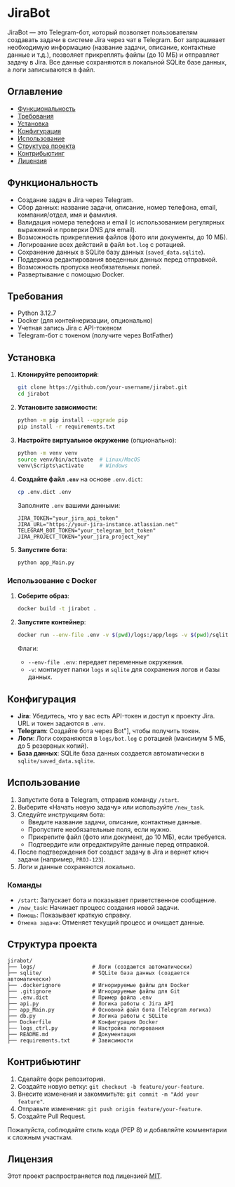 # JiraBot

JiraBot — это Telegram-бот, который позволяет пользователям создавать задачи в системе Jira через чат в Telegram. Бот запрашивает необходимую информацию (название задачи, описание, контактные данные и т.д.), позволяет прикреплять файлы (до 10 МБ) и отправляет задачу в Jira. Все данные сохраняются в локальной SQLite базе данных, а логи записываются в файл.

## Оглавление
- [Функциональность](#функциональность)
- [Требования](#требования)
- [Установка](#установка)
- [Конфигурация](#конфигурация)
- [Использование](#использование)
- [Структура проекта](#структура-проекта)
- [Контрибьютинг](#контрибьютинг)
- [Лицензия](#лицензия)

## Функциональность
- Создание задач в Jira через Telegram.
- Сбор данных: название задачи, описание, номер телефона, email, компания/отдел, имя и фамилия.
- Валидация номера телефона и email (с использованием регулярных выражений и проверки DNS для email).
- Возможность прикрепления файлов (фото или документы, до 10 МБ).
- Логирование всех действий в файл `bot.log` с ротацией.
- Сохранение данных в SQLite базу данных (`saved_data.sqlite`).
- Поддержка редактирования введенных данных перед отправкой.
- Возможность пропуска необязательных полей.
- Развертывание с помощью Docker.

## Требования
- Python 3.12.7
- Docker (для контейнеризации, опционально)
- Учетная запись Jira с API-токеном
- Telegram-бот с токеном (получите через BotFather)

## Установка

1. **Клонируйте репозиторий**:
   ```bash
   git clone https://github.com/your-username/jirabot.git
   cd jirabot
   ```

2. **Установите зависимости**:
   ```bash
   python -m pip install --upgrade pip
   pip install -r requirements.txt
   ```

3. **Настройте виртуальное окружение** (опционально):
   ```bash
   python -m venv venv
   source venv/bin/activate  # Linux/MacOS
   venv\Scripts\activate     # Windows
   ```

4. **Создайте файл `.env`** на основе `.env.dict`:
   ```bash
   cp .env.dict .env
   ```
   Заполните `.env` вашими данными:
   ```
   JIRA_TOKEN="your_jira_api_token"
   JIRA_URL="https://your-jira-instance.atlassian.net"
   TELEGRAM_BOT_TOKEN="your_telegram_bot_token"
   JIRA_PROJECT_TOKEN="your_jira_project_key"
   ```

5. **Запустите бота**:
   ```bash
   python app_Main.py
   ```

### Использование с Docker
1. **Соберите образ**:
   ```bash
   docker build -t jirabot .
   ```

2. **Запустите контейнер**:
   ```bash
   docker run --env-file .env -v $(pwd)/logs:/app/logs -v $(pwd)/sqlite:/app/sqlite jirabot
   ```

   Флаги:
   - `--env-file .env`: передает переменные окружения.
   - `-v`: монтирует папки `logs` и `sqlite` для сохранения логов и базы данных.

## Конфигурация
- **Jira**: Убедитесь, что у вас есть API-токен и доступ к проекту Jira. URL и токен задаются в `.env`.
- **Telegram**: Создайте бота через Bot\"], чтобы получить токен.
- **Логи**: Логи сохраняются в `logs/bot.log` с ротацией (максимум 5 МБ, до 5 резервных копий).
- **База данных**: SQLite база данных создается автоматически в `sqlite/saved_data.sqlite`.

## Использование
1. Запустите бота в Telegram, отправив команду `/start`.
2. Выберите «Начать новую задачу» или используйте `/new_task`.
3. Следуйте инструкциям бота:
   - Введите название задачи, описание, контактные данные.
   - Пропустите необязательные поля, если нужно.
   - Прикрепите файл (фото или документ, до 10 МБ), если требуется.
   - Подтвердите или отредактируйте данные перед отправкой.
4. После подтверждения бот создаст задачу в Jira и вернет ключ задачи (например, `PROJ-123`).
5. Логи и данные сохраняются локально.

### Команды
- `/start`: Запускает бота и показывает приветственное сообщение.
- `/new_task`: Начинает процесс создания новой задачи.
- `Помощь`: Показывает краткую справку.
- `Отмена задачи`: Отменяет текущий процесс и очищает данные.

## Структура проекта
```
jirabot/
├── logs/                  # Логи (создаются автоматически)
├── sqlite/                # SQLite база данных (создается автоматически)
├── .dockerignore          # Игнорируемые файлы для Docker
├── .gitignore             # Игнорируемые файлы для Git
├── .env.dict              # Пример файла .env
├── api.py                 # Логика работы с Jira API
├── app_Main.py            # Основной файл бота (Telegram логика)
├── db.py                  # Логика работы с SQLite
├── Dockerfile             # Конфигурация Docker
├── logs_ctrl.py           # Настройка логирования
├── README.md              # Документация
├── requirements.txt       # Зависимости
```

## Контрибьютинг
1. Сделайте форк репозитория.
2. Создайте новую ветку: `git checkout -b feature/your-feature`.
3. Внесите изменения и закоммитьте: `git commit -m "Add your feature"`.
4. Отправьте изменения: `git push origin feature/your-feature`.
5. Создайте Pull Request.

Пожалуйста, соблюдайте стиль кода (PEP 8) и добавляйте комментарии к сложным участкам.

## Лицензия
Этот проект распространяется под лицензией [MIT](LICENSE).
